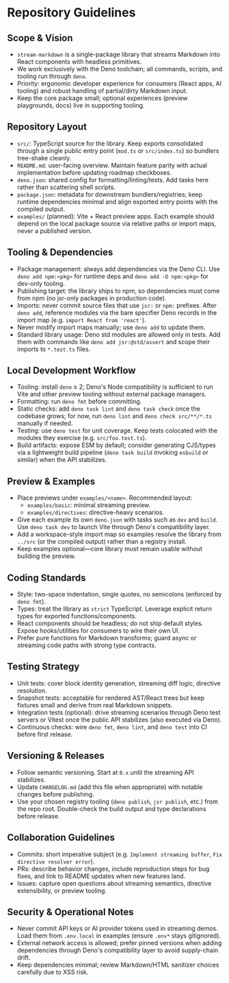 # Repository Guidelines

## Scope & Vision

- `stream-markdown` is a single-package library that streams Markdown into React
  components with headless primitives.
- We work exclusively with the Deno toolchain; all commands, scripts, and
  tooling run through `deno`.
- Priority: ergonomic developer experience for consumers (React apps, AI
  tooling) and robust handling of partial/dirty Markdown input.
- Keep the core package small; optional experiences (preview playgrounds, docs)
  live in supporting tooling.

## Repository Layout

- `src/`: TypeScript source for the library. Keep exports consolidated through a
  single public entry point (`mod.ts` or `src/index.ts`) so bundlers tree-shake
  cleanly.
- `README.md`: user-facing overview. Maintain feature parity with actual
  implementation before updating roadmap checkboxes.
- `deno.json`: shared config for formatting/linting/tests. Add tasks here rather
  than scattering shell scripts.
- `package.json`: metadata for downstream bundlers/registries; keep runtime
  dependencies minimal and align exported entry points with the compiled output.
- `examples/` (planned): Vite + React preview apps. Each example should depend
  on the local package source via relative paths or import maps, never a
  published version.

## Tooling & Dependencies

- Package management: always add dependencies via the Deno CLI. Use
  `deno add npm:<pkg>` for runtime deps and `deno add -D npm:<pkg>` for dev-only
  tooling.
- Publishing target: the library ships to npm, so dependencies must come from
  npm (no jsr-only packages in production code).
- Imports: never commit source files that use `jsr:` or `npm:` prefixes. After
  `deno add`, reference modules via the bare specifier Deno records in the
  import map (e.g. `import React from 'react'`).
- Never modify import maps manually; use `deno add` to update them.
- Standard library usage: Deno std modules are allowed only in tests. Add them
  with commands like `deno add jsr:@std/assert` and scope their imports to
  `*.test.ts` files.

## Local Development Workflow

- Tooling: install `deno` ≥ 2; Deno's Node compatibility is sufficient to run
  Vite and other preview tooling without external package managers.
- Formatting: run `deno fmt` before committing.
- Static checks: add `deno task lint` and `deno task check` once the codebase
  grows; for now, run `deno lint` and `deno check src/**/*.ts` manually if
  needed.
- Testing: use `deno test` for unit coverage. Keep tests colocated with the
  modules they exercise (e.g. `src/foo.test.ts`).
- Build artifacts: expose ESM by default; consider generating CJS/types via a
  lightweight build pipeline (`deno task build` invoking `esbuild` or similar)
  when the API stabilizes.

## Preview & Examples

- Place previews under `examples/<name>`. Recommended layout:
  - `examples/basic`: minimal streaming preview.
  - `examples/directives`: directive-heavy scenarios.
- Give each example its own `deno.json` with tasks such as `dev` and `build`.
  Use `deno task dev` to launch Vite through Deno's compatibility layer.
- Add a workspace-style import map so examples resolve the library from `../src`
  (or the compiled output) rather than a registry install.
- Keep examples optional—core library must remain usable without building the
  preview.

## Coding Standards

- Style: two-space indentation, single quotes, no semicolons (enforced by
  `deno fmt`).
- Types: treat the library as `strict` TypeScript. Leverage explicit return
  types for exported functions/components.
- React components should be headless; do not ship default styles. Expose
  hooks/utilities for consumers to wire their own UI.
- Prefer pure functions for Markdown transforms; guard async or streaming code
  paths with strong type contracts.

## Testing Strategy

- Unit tests: cover block identity generation, streaming diff logic, directive
  resolution.
- Snapshot tests: acceptable for rendered AST/React trees but keep fixtures
  small and derive from real Markdown snippets.
- Integration tests (optional): drive streaming scenarios through Deno test
  servers or Vitest once the public API stabilizes (also executed via Deno).
- Continuous checks: wire `deno fmt`, `deno lint`, and `deno test` into CI
  before first release.

## Versioning & Releases

- Follow semantic versioning. Start at `0.x` until the streaming API stabilizes.
- Update `CHANGELOG.md` (add this file when appropriate) with notable changes
  before publishing.
- Use your chosen registry tooling (`deno publish`, `jsr publish`, etc.) from
  the repo root. Double-check the build output and type declarations before
  release.

## Collaboration Guidelines

- Commits: short imperative subject (e.g. `Implement streaming buffer`,
  `Fix directive resolver error`).
- PRs: describe behavior changes, include reproduction steps for bug fixes, and
  link to README updates when new features land.
- Issues: capture open questions about streaming semantics, directive
  extensibility, or preview tooling.

## Security & Operational Notes

- Never commit API keys or AI provider tokens used in streaming demos. Load them
  from `.env.local` in examples (ensure `.env*` stays gitignored).
- External network access is allowed; prefer pinned versions when adding
  dependencies through Deno's compatibility layer to avoid supply-chain drift.
- Keep dependencies minimal; review Markdown/HTML sanitizer choices carefully
  due to XSS risk.
